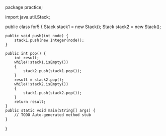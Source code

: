 package practice;

import java.util.Stack;

public class for5 {
    Stack<Integer> stack1 = new Stack<Integer>();
    Stack<Integer> stack2 = new Stack<Integer>();
    
    public void push(int node) {
    	stack1.push(new Integer(node));
    }
    
    public int pop() {  
    	int result;
    	while(!stack1.isEmpty())
    	{
    		stack2.push(stack1.pop());
    	}
    	result = stack2.pop();
    	while(!stack2.isEmpty())
    	{
    		stack1.push(stack2.pop());
    	} 
    	return result;             
    }
	public static void main(String[] args) {
		// TODO Auto-generated method stub
	}

}

